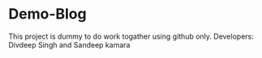 # Demo-Blog
This project is dummy to do work togather using github only.
Developers: Divdeep Singh and Sandeep kamara
